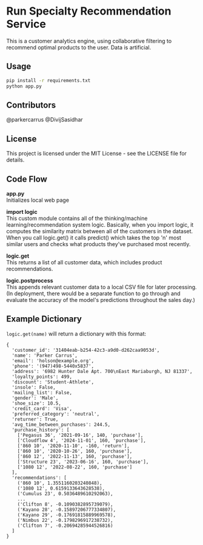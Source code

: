# Run Specialty Recommendation Service
This is a customer analytics engine, using collaborative filtering to recommend optimal products to the user. Data is artificial.


## Usage
```bash
pip install -r requirements.txt
python app.py
```

## Contributors
@parkercarrus
@DivijSasidhar

## License
This project is licensed under the MIT License - see the LICENSE file for details.


## Code Flow

**app.py**  
Initializes local web page

**import logic**  
This custom module contains all of the thinking/machine learning/recommendation system logic. Basically, when you import logic, it computes the similarity matrix between all of the customers in the dataset. When you call logic.get() it calls predict() which takes the top 'n' most similar users and checks what products they've purchased most recently.

**logic.get**  
This returns a list of all customer data, which includes product recommendations.

**logic.postprocess**  
This appends relevant customer data to a local CSV file for later processing.  
(In deployment, there would be a separate function to go through and evaluate the accuracy of the model's predictions throughout the sales day.)

## Example Dictionary

`logic.get(name)` will return a dictionary with this format:

<pre style="font-size: 12px;">
{
  'customer_id': '31404eab-b254-42c3-a9d0-d262caa9053d',
  'name': 'Parker Carrus',
  'email': 'holson@example.org',
  'phone': '(947)498-5440x5837',
  'address': '6982 Hunter Dale Apt. 700\nEast Mariaburgh, NJ 81337',
  'loyalty_points': 499,
  'discount': 'Student-Athlete',
  'insole': False,
  'mailing_list': False,
  'gender': 'Male',
  'shoe_size': 10.5,
  'credit_card': 'Visa',
  'preferred_category': 'neutral',
  'returner': True,
  'avg_time_between_purchases': 244.5,
  'purchase_history': [
    ['Pegasus 36', '2021-09-16', 140, 'purchase'],
    ['Cloudflow 4', '2024-11-01', 160, 'purchase'],
    ['860 10', '2020-11-10', -160, 'return'],
    ['860 10', '2020-10-26', 160, 'purchase'],
    ['860 12', '2022-11-13', 160, 'purchase'],
    ['Structure 23', '2023-06-16', 160, 'purchase'],
    ['1080 12', '2022-08-22', 160, 'purchase']
  ],
  'recommendations': [
    ('860 10', 1.3551160203240848),
    ('1080 12', 0.6159133643628538),
    ('Cumulus 23', 0.5036489610292063),
    ...
    ('Clifton 8', -0.1090382895739079),
    ('Kayano 28', -0.15897206777334807),
    ('Kayano 29', -0.17691815889969578),
    ('Nimbus 22', -0.1798296917238732),
    ('Clifton 7', -0.20694285944526816)
  ]
}
</pre>
